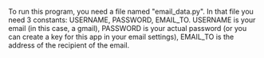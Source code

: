 To run this program, you need a file named "email_data.py".
In that file you need 3 constants: USERNAME, PASSWORD, EMAIL_TO.
USERNAME is your email (in this case, a gmail),
PASSWORD is your actual password (or you can create a key for this app in your email settings),
EMAIL_TO is the address of the recipient of the email.